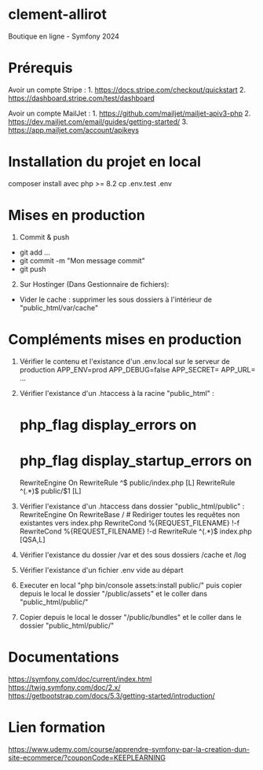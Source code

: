 # clement-allirot

Boutique en ligne - Symfony 2024

# Prérequis

Avoir un compte Stripe :
    1. https://docs.stripe.com/checkout/quickstart
    2. https://dashboard.stripe.com/test/dashboard

Avoir un compte MailJet :
    1. https://github.com/mailjet/mailjet-apiv3-php
    2. https://dev.mailjet.com/email/guides/getting-started/
    3. https://app.mailjet.com/account/apikeys

# Installation du projet en local

composer install avec php >= 8.2
cp .env.test .env

# Mises en production

1. Commit & push
- git add <fichier1> <fichier2> ...
- git commit -m "Mon message commit"
- git push

2. Sur Hostinger (Dans Gestionnaire de fichiers): 
- Vider le cache : supprimer les sous dossiers à l'intérieur de "public_html/var/cache"

# Compléments mises en production

1. Vérifier le contenu et l'existance d'un .env.local sur le serveur de production
    APP_ENV=prod
    APP_DEBUG=false
    APP_SECRET=
    APP_URL=
    ...

2. Vérifier l'existance d'un .htaccess à la racine "public_html" :
    # php_flag display_errors on
    # php_flag display_startup_errors on
    RewriteEngine On
    RewriteRule ^$ public/index.php [L]
    RewriteRule ^(.*)$ public/$1 [L]

3. Vérifier l'existance d'un .htaccess dans dossier "public_html/public" :
    <IfModule mod_rewrite.c>
        RewriteEngine On
        RewriteBase /
        # Rediriger toutes les requêtes non existantes vers index.php
        RewriteCond %{REQUEST_FILENAME} !-f
        RewriteCond %{REQUEST_FILENAME} !-d
        RewriteRule ^(.*)$ index.php [QSA,L]
    </IfModule>

4. Vérifier l'existance du dossier /var et des sous dossiers /cache et /log

5. Vérifier l'existance d'un fichier .env vide au départ

6. Executer en local "php bin/console assets:install public/" puis copier depuis le local le  dossier "/public/assets" et le coller dans "public_html/public/"

7. Copier depuis le local le dosser "/public/bundles" et le coller dans le dossier "public_html/public/"

# Documentations

https://symfony.com/doc/current/index.html
https://twig.symfony.com/doc/2.x/
https://getbootstrap.com/docs/5.3/getting-started/introduction/

# Lien formation

https://www.udemy.com/course/apprendre-symfony-par-la-creation-dun-site-ecommerce/?couponCode=KEEPLEARNING